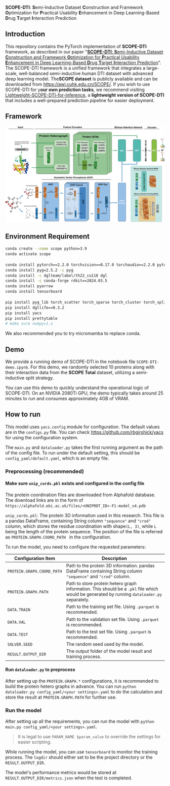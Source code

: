 **SCOPE-DTI**: **S**emi-Inductive Dataset **C**onstruction and Framework **O**ptimization for **P**ractical Usability **E**nhancement in Deep Learning-Based **D**rug **T**arget **I**nteraction Prediction

## Introduction

This repository contains the PyTorch implementation of **SCOPE-DTI** framework, as described in our paper "[**SCOPE-DTI**: **S**emi-Inductive Dataset **C**onstruction and Framework **O**ptimization for **P**ractical Usability **E**nhancement in Deep Learning-Based **D**rug **T**arget **I**nteraction Prediction](https://example.com)". The SCOPE-DTI framework is a unified framework that integrates a large-scale, well-balanced semi-inductive human DTI dataset with advanced deep learning model. The **​SCOPE​ dataset** is publicly available and can be downloaded from https://awi.cuhk.edu.cn/SCOPE/. If you wish to use ​SCOPE-DTI​ for y**our own prediction tasks**, we recommend visiting [Lightweight-SCOPE-DTI-for-Inference](https://github.com/Yigang-Chen/Lightweight-SCOPE-DTI-for-Inference), a **lightweight version of ​SCOPE-DTI**​ that includes a well-prepared prediction pipeline for easier deployment.

## Framework
![SCOPE-DTI](./Model_v8.png)

## Environment Requirement 

```bash
conda create --name scope python=3.9
conda activate scope

conda install pytorch==2.2.0 torchvision==0.17.0 torchaudio==2.2.0 pytorch-cuda=11.8 -c pytorch -c nvidia
conda install pyg=2.5.2 -c pyg
conda install -c dglteam/label/th22_cu118 dgl
conda install -c conda-forge rdkit==2024.03.5
conda install pyarrow
conda install tensorboard

pip install pyg_lib torch_scatter torch_sparse torch_cluster torch_spline_conv -f https://data.pyg.org/whl/torch-2.2.0+cu118.html
pip install dgllife==0.3.2
pip install yacs
pip install prettytable
# make sure numpy=1.x
```

We also recommended you to try micromamba to replace conda.

## Demo
We provide a running demo of ​SCOPE-DTI​ in the notebook file `SCOPE-DTI-demo.ipynb`. For this demo, we randomly selected 10 proteins along with their interaction data from the **​SCOPE Total**​ dataset, utilizing a semi-inductive split strategy.

You can use this demo to quickly understand the operational logic of ​SCOPE-DTI. On an NVIDIA 2080Ti GPU, the demo typically takes around ​25 minutes​ to run and consumes approximately ​4GB​ of VRAM.

## How to run

This model uses `yacs.config` module for configuration. The default values are in the `configs.py` file. You can check https://github.com/rbgirshick/yacs for using the configuration system.

The `main.py` and `dataloader.py` takes the first running argument as the path of the config file. To run under the default setting, this should be `config_yaml/default.yaml`, which is an empty file.

### Preprocessing (recommended)

#### Make sure `unip_cords.pkl` exists and configured in the config file

The protein coordination files are downloaded from Alphafold database. The download links are in the form of `https://alphafold.ebi.ac.uk/files/<UNIPROT_ID>-F1-model_v4.pdb` 

`unip_cords.pkl`: The protein 3D information used in this research. This file is a pandas DataFrame, containing String column `"sequence"` and `"crod"` column, which stores the residue coordination with shape`(L, 3)`, while `L` being the length of the protein sequence. The position of the file is referred as `PROTEIN.GRAPH.COORD_PATH	` in the configuration.

To run the model, you need to configure the requested parameters: 

| Configuration Item         | Description                                                  |
| -------------------------- | ------------------------------------------------------------ |
| `PROTEIN.GRAPH.COORD_PATH` | Path to the protein 3D information. pandas DataFrame containing String column `"sequence"` and `"crod"` column. |
| `PROTEIN.GRAPH.PATH`       | Path to store protein hetero graph information. This should be a `.pkl` file which would be generated by running `dataloader.py ` separately. |
| `DATA.TRAIN`               | Path to the training set file. Using `.parquet` is recommended. |
| `DATA.VAL`                 | Path to the validation set file. Using `.parquet` is recommended. |
| `DATA.TEST`                | Path to the test set file. Using `.parquet` is recommended.  |
| `SOLVER.SEED`              | The random seed used by the model.                           |
| `RESULT.OUTPUT_DIR`        | The output folder of the model result and training process.  |

#### Run `dataloader.py` to preprocess

After setting up the `PROTEIN.GRAPH.*` configurations, it is recommended to build the protein hetero graphs in advance. You can run `python dataloader.py config_yaml/<your settings>.yaml` to do the calculation and store the result at `PROTEIN.GRAPH.PATH` for further use.

### Run the model

After setting up all the requirements, you can run the model with `python main.py config_yaml/<your settings>.yaml`. 

>  It is legal to use `PARAM_NAME $param_value` to override the settings for easier scripting.

While running the model, you can use `tensorboard` to monitor the training process. The `logdir` should either set to be the project directory or the `RESULT.OUTPUT_DIR`.

The model's performance metrics would be stored at `RESULT.OUTPUT_DIR/metrics.json` when the test is completed.

 


